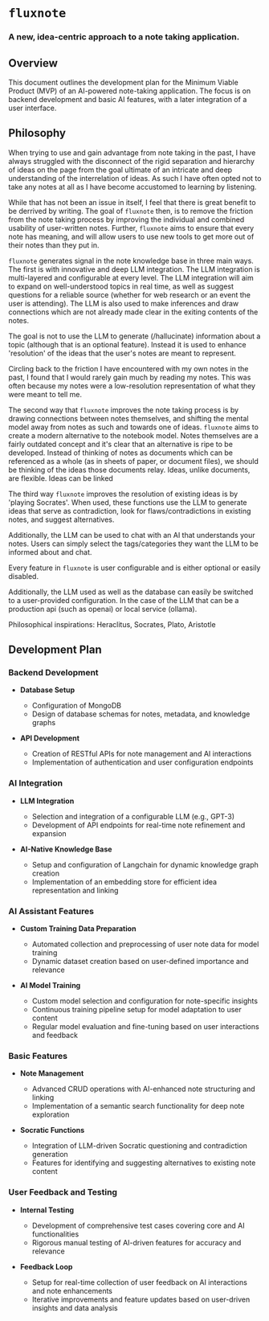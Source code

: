 # `fluxnote`
### A new, idea-centric approach to a note taking application.

## Overview
This document outlines the development plan for the Minimum Viable Product (MVP) of an AI-powered note-taking application. The focus is on backend development and basic AI features, with a later integration of a user interface.

## Philosophy
When trying to use and gain advantage from note taking in the past, I have always struggled with the disconnect of the rigid separation and hierarchy of ideas on the page from the goal ultimate of an intricate and deep understanding of the interrelation of ideas. As such I have often opted not to take any notes at all as I have become accustomed to learning by listening.

While that has not been an issue in itself, I feel that there is great benefit to be derrived by writing. The goal of `fluxnote` then, is to remove the friction from the note taking process by improving the individual and combined usability of user-written notes. Further, `fluxnote` aims to ensure that every note has meaning, and will allow users to use new tools to get more out of their notes than they put in.

`fluxnote` generates signal in the note knowledge base in three main ways. The first is with innovative and deep LLM integration. The LLM integration is multi-layered and configurable at every level. The LLM integration will aim to expand on well-understood topics in real time, as well as suggest questions for a reliable source (whether for web research or an event the user is attending). The LLM is also used to make inferences and draw connections which are not already made clear in the exiting contents of the notes. 

The goal is not to use the LLM to generate (/hallucinate) information about a topic (although that is an optional feature). Instead it is used to enhance 'resolution' of the ideas that the user's notes are meant to represent. 

Circling back to the friction I have encountered with my own notes in the past, I found that I would rarely gain much by reading my notes. This was often because my notes were a low-resolution representation of what they were meant to tell me. 

The second way that `fluxnote` improves the note taking process is by drawing connections between notes themselves, and shifting the mental model away from notes as such and towards one of ideas. `fluxnote` aims to create a modern alternative to the notebook model. Notes themselves are a fairly outdated concept and it's clear that an alternative is ripe to be developed. Instead of thinking of notes as documents which can be referenced as a whole (as in sheets of paper, or document files), we should be thinking of the ideas those documents relay. Ideas, unlike documents, are flexible. Ideas can be linked 

The third way `fluxnote` improves the resolution of existing ideas is by 'playing Socrates'. When used, these functions use the LLM to generate ideas that serve as contradiction, look for flaws/contradictions in existing notes, and suggest alternatives.

Additionally, the LLM can be used to chat with an AI that understands your notes. Users can simply select the tags/categories they want the LLM to be informed about and chat.

Every feature in `fluxnote` is user configurable and is either optional or easily disabled.

Additionally, the LLM used as well as the database can easily be switched to a user-provided configuration. In the case of the LLM that can be a production api (such as openai) or local service (ollama).

Philosophical inspirations:
Heraclitus, Socrates, Plato, Aristotle


## Development Plan

### Backend Development
- **Database Setup**
  - Configuration of MongoDB
  - Design of database schemas for notes, metadata, and knowledge graphs

- **API Development**
  - Creation of RESTful APIs for note management and AI interactions
  - Implementation of authentication and user configuration endpoints

### AI Integration
- **LLM Integration**
  - Selection and integration of a configurable LLM (e.g., GPT-3)
  - Development of API endpoints for real-time note refinement and expansion

- **AI-Native Knowledge Base**
  - Setup and configuration of Langchain for dynamic knowledge graph creation
  - Implementation of an embedding store for efficient idea representation and linking

### AI Assistant Features
- **Custom Training Data Preparation**
  - Automated collection and preprocessing of user note data for model training
  - Dynamic dataset creation based on user-defined importance and relevance

- **AI Model Training**
  - Custom model selection and configuration for note-specific insights
  - Continuous training pipeline setup for model adaptation to user content
  - Regular model evaluation and fine-tuning based on user interactions and feedback

### Basic Features
- **Note Management**
  - Advanced CRUD operations with AI-enhanced note structuring and linking
  - Implementation of a semantic search functionality for deep note exploration

- **Socratic Functions**
  - Integration of LLM-driven Socratic questioning and contradiction generation
  - Features for identifying and suggesting alternatives to existing note content

### User Feedback and Testing
- **Internal Testing**
  - Development of comprehensive test cases covering core and AI functionalities
  - Rigorous manual testing of AI-driven features for accuracy and relevance

- **Feedback Loop**
  - Setup for real-time collection of user feedback on AI interactions and note enhancements
  - Iterative improvements and feature updates based on user-driven insights and data analysis